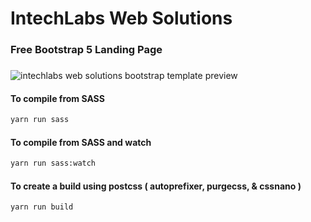# IntechLabs Web Solutions
### Free Bootstrap 5 Landing Page
###
###

![intechlabs web solutions bootstrap template preview](https://i.imgur.com/CfqqpdD.gif)

#### To compile from SASS
```sh
yarn run sass
```

#### To compile from SASS and watch
```sh
yarn run sass:watch
```

#### To create a build using postcss ( autoprefixer, purgecss, & cssnano )
```sh
yarn run build
```
